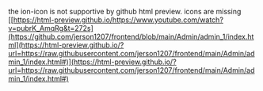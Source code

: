 the ion-icon is not supportive by github html preview. icons are missing
[[https://html-preview.github.io/https://www.youtube.com/watch?v=pubrK_AmqRg&t=272s](https://github.com/jerson1207/frontend/blob/main/Admin/admin_1/index.html](https://html-preview.github.io/?url=https://raw.githubusercontent.com/jerson1207/frontend/main/Admin/admin_1/index.html#)](https://html-preview.github.io/?url=https://raw.githubusercontent.com/jerson1207/frontend/main/Admin/admin_1/index.html#)
